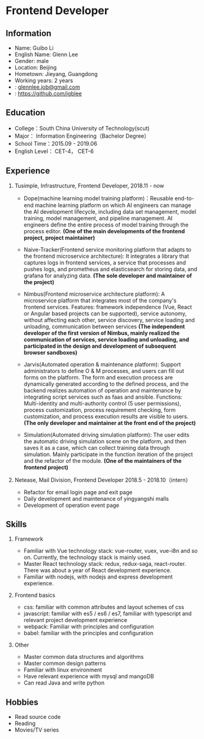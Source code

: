 # <i class="fas fa-laptop-code"></i> Frontend Developer

## <i class="fas fa-info-circle"></i> Information

- Name: Guibo Li
- English Name: Glenn Lee
- Gender: male
- Location: Beijing
- Hometown: Jieyang, Guangdong
- Working years: 2 years
- <i class="fas fa-envelope-square"></i> : glennlee.job@gmail.com
- <i class="fab fa-github"></i> :  <https://github.com/igblee>

## <i class="fas fa-school"></i> Education

- College：South China University of Technology(scut)
- Major： Information Engineering（Bachelor Degree）
- School Time：2015.09 - 2019.06
- English Level： CET-4， CET-6

## <i class="fas fa-briefcase"></i> Experience

1. Tusimple, Infrastructure, Frontend Developer, 2018.11 - now

   - Dope(machine learning model training platform)：Reusable end-to-end machine learning platform on which AI engineers can manage the AI ​​development lifecycle, including data set management, model training, model management, and pipeline management. AI engineers define the entire process of model training through the process editor. <strong> (One of the main developments of the frontend project, project maintainer) </strong>
   - Naive-Tracker(Frontend service monitoring platform that adapts to the frontend microservice architecture): It integrates a library that captures logs in frontend services, a service that processes and pushes logs, and prometheus and elasticsearch for storing data, and grafana for analyzing data. <strong> (The sole developer and maintainer of the project) </strong>
   - Nimbus(Frontend microservice architecture platform): A microservice platform that integrates most of the company's frontend services. Features: framework independence (Vue, React or Angular based projects can be supported), service autonomy, without affecting each other, service discovery, service loading and unloading, communication between services <strong> (The independent developer of the first version of Nimbus, mainly realized the communication of services, service loading and unloading, and participated in the design and development of subsequent browser sandboxes) </strong>

   - Jarvis(Automated operation & maintenance platform): Support administrators to define O & M processes, and users can fill out forms on the platform. The form and execution process are dynamically generated according to the defined process, and the backend realizes automation of operation and maintenance by integrating script services such as faas and ansible. Functions: Multi-identity and multi-authority control (5 user permissions), process customization, process requirement checking, form customization, and process execution results are visible to users. <strong> (The only developer and maintainer at the front end of the project) </strong>
   - Simulation(Automated driving simulation platform): The user edits the automatic driving simulation scene on the platform, and then saves it as a case, which can collect training data through simulation. Mainly participate in the function iteration of the project and the refactor of the module. <strong> (One of the maintainers of the frontend project) </strong>

2. Netease, Mail Division, Frontend Developer 2018.5 - 2018.10（intern）

   - Refactor for email login page and exit page
   - Daily development and maintenance of yingyangshi malls
   - Development of operation event page

## <i class="fas fa-tools"></i> Skills

1. Framework

   - Familiar with Vue technology stack: vue-router, vuex, vue-i8n and so on. Currently, the technology stack is mainly used.
   - Master React technology stack: redux, redux-saga, react-router. There was about a year of React development experience.
   - Familiar with nodejs, with nodejs and express development experience.

2. Frontend basics

   - css: familiar with common attributes and layout schemes of css
   - javascript: familiar with es5 / es6 / es7, familiar with typescript and relevant project development experience
   - webpack: Familiar with principles and configuration
   - babel: familiar with the principles and configuration

3. Other

   - Master common data structures and algorithms
   - Master common design patterns
   - Familiar with linux environment
   - Have relevant experience with mysql and mangoDB
   - Can read Java and write python

## <i class="fas fa-heart"></i> Hobbies

- Read source code
- Reading
- Movies/TV series

<link rel="stylesheet" href="https://use.fontawesome.com/releases/v5.13.0/css/all.css">
